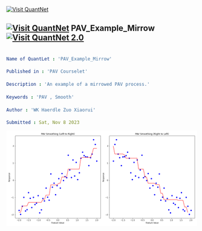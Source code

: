 [<img src="https://github.com/QuantLet/Styleguide-and-FAQ/blob/master/pictures/banner.png" width="1100" alt="Visit QuantNet">](http://quantlet.de/)

## [<img src="https://github.com/QuantLet/Styleguide-and-FAQ/blob/master/pictures/qloqo.png" alt="Visit QuantNet">](http://quantlet.de/) **PAV_Example_Mirrow** [<img src="https://github.com/QuantLet/Styleguide-and-FAQ/blob/master/pictures/QN2.png" width="60" alt="Visit QuantNet 2.0">](http://quantlet.de/)

```yaml

Name of QuantLet : 'PAV_Example_Mirrow'

Published in : 'PAV Courselet' 

Description : 'An example of a mirrowed PAV process.'

Keywords : 'PAV , Smooth'

Author : 'WK Haerdle Zuo Xiaorui'

Submitted : Sat, Nov 8 2023

```

![Picture1](mirror.png)
